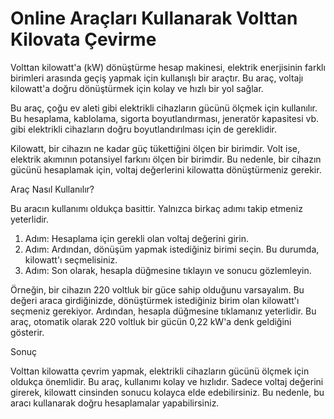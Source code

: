 Online Araçları Kullanarak Volttan Kilovata Çevirme
===================================================

Volttan kilowatt'a (kW) dönüştürme hesap makinesi, elektrik enerjisinin farklı birimleri arasında geçiş yapmak için kullanışlı bir araçtır. Bu araç, voltajı kilowatt'a doğru dönüştürmek için kolay ve hızlı bir yol sağlar.

Bu araç, çoğu ev aleti gibi elektrikli cihazların gücünü ölçmek için kullanılır. Bu hesaplama, kablolama, sigorta boyutlandırması, jeneratör kapasitesi vb. gibi elektrikli cihazların doğru boyutlandırılması için de gereklidir.

Kilowatt, bir cihazın ne kadar güç tükettiğini ölçen bir birimdir. Volt ise, elektrik akımının potansiyel farkını ölçen bir birimdir. Bu nedenle, bir cihazın gücünü hesaplamak için, voltaj değerlerini kilowatta dönüştürmeniz gerekir.

Araç Nasıl Kullanılır?

Bu aracın kullanımı oldukça basittir. Yalnızca birkaç adımı takip etmeniz yeterlidir.

1. Adım: Hesaplama için gerekli olan voltaj değerini girin.
2. Adım: Ardından, dönüşüm yapmak istediğiniz birimi seçin. Bu durumda, kilowatt'ı seçmelisiniz.
3. Adım: Son olarak, hesapla düğmesine tıklayın ve sonucu gözlemleyin.

Örneğin, bir cihazın 220 voltluk bir güce sahip olduğunu varsayalım. Bu değeri araca girdiğinizde, dönüştürmek istediğiniz birim olan kilowatt'ı seçmeniz gerekiyor. Ardından, hesapla düğmesine tıklamanız yeterlidir. Bu araç, otomatik olarak 220 voltluk bir gücün 0,22 kW'a denk geldiğini gösterir.

Sonuç

Volttan kilowatta çevrim yapmak, elektrikli cihazların gücünü ölçmek için oldukça önemlidir. Bu araç, kullanımı kolay ve hızlıdır. Sadece voltaj değerini girerek, kilowatt cinsinden sonucu kolayca elde edebilirsiniz. Bu nedenle, bu aracı kullanarak doğru hesaplamalar yapabilirsiniz.